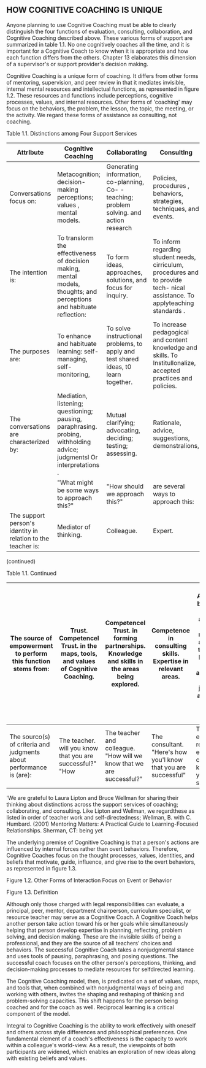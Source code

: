 ## HOW COGNITIVE COACHING IS UNIQUE

Anyone planning to use Cognitive Coaching must be able to clearly distinguish the four functions of evaluation, consulting, collaboration, and Cognitive Coaching described above. These various forms of support are summarized in table 1.1. No one cognitively coaches all the time, and it is important for a Cognitive Coach to know when it is appropriate and how each function differs from the others. Chapter 13 elaborates this dimension of a supervisor's or support provider's decision making.

Cognitive Coaching is a unique form of coaching. It differs from other forms of mentoring, supervision, and peer review in that it mediates invisible, internal mental resources and intellectual functions, as represented in figure 1.2. These resources and functions include perceptions, cognitive processes, values, and internal resources. Other forms of 'coaching' may focus on the behaviors, the problem, the lesson, the topic, the meeting, or the activity. We regard these forms of assistance as consulting, not coaching.

Table 1.1. Distinctions among Four Support Services

| Attrlbute                                                        | Cognltlve Coachlng                                                                                                        | Collaboratlng                                                                              | Consultlng                                                                                                                    | Evaluatlng                                                                           |
|------------------------------------------------------------------|---------------------------------------------------------------------------------------------------------------------------|--------------------------------------------------------------------------------------------|-------------------------------------------------------------------------------------------------------------------------------|--------------------------------------------------------------------------------------|
| Conversations focus on:                                          | Metacognition; decision-making perceptions; values , mental models.                                                       | Generating information, co-planning, Co- -teaching; problem   solving. and action research | Policies, procedures , behaviors, strategies, techniques, and events.                                                         | Proføssional criteria; standards, and rubics.                                        |
| The intention is:                                                | To translorm the effectiveness of docision   making, mental   models, thoughts; and perceptions and habituate reflection: | To form ideas, approaches, solutions, and focus for inquiry.                               | To inform regardlng student needs, cirriculum, procedures and to provide tech- nical assistance. To applyteaching standards . | To conform to set of standards pedagogy | and criteria adopted by the organization.  |
| The purposes are:                                                | To enhance and habituate learning: self-managing, self-monitoring,                                                        | To solve instructional problems, to apply and test shared ideas, t0 learn   together.      | To increase pedagogical and content knowledge and skills. To Institullonalize, accepted practices and policies.               | To judge and rate perlormance according to understood externally produced standards. |
| The conversations are characterized by:                          | Mediation, listening; questioning; pausing, paraphrasing. probing, withholding advice;   judgmentsl Or interpretations .  | Mutual clarifying; advocating, deciding;   testing; assessing.                             | Rationale, advice, suggestions, demonstralions,                                                                               | Judgments, ancouragements, advice;   dirøction; goal   setting.                      |
|                                                                  | "What might be some ways to approach this?"                                                                               | "How should we approach this?"                                                             | are several ways to approach this:                                                                                            | "Your   approach to this was Herø is why:" good.                                     |
| The   support person's   idøntity in relation to the teacher is: | Mediator   of thinking.                                                                                                   | Colleague.                                                                                 | Expert.                                                                                                                       | Boss                                                                                 |

(continued)

Table 1.1. Continued

| The source of empowerment to perform this   function stems from:      | Trust. Competencel Trust. in the maps, tools, and values of   Cognitive Coaching.   | Compøtencel Trust. in forming partnørships. Knowledge and skills in the areas being   explored.   | Competence   in consulting skills. Expertise in relevant areas.   | Policy. Authority is by position;   licensed, authorized by law; a negotiated agreement   to evaluate Evaluators are held accountable for   judgments and actions   regarding work quality   |
|-----------------------------------------------------------------------|-------------------------------------------------------------------------------------|---------------------------------------------------------------------------------------------------|-------------------------------------------------------------------|----------------------------------------------------------------------------------------------------------------------------------------------------------------------------------------------|
| The sourco(s) of criteria and judgments about performance   is (are): | The teacher. will you know that you are successful?" "How                           | The teacher and colleague. "How will we know that we are successful?"                             | The consultant. "Here's how you'l know that you are successful"   | The evaluator in reference   to established crite- ria. know that you are   successful"                                                                                                      |

'We are grateful to Laura Lipton and Bruce Wellman for sharing their thinking about distinctions across the support services of   coaching; collaborating, and   consulting. Like Lipton and Wellman, we regardthese as listed  in order   of teacher  work and self-directedness; Wellman, B. with C. Humbard.  (2001)   Mentoring Matters: A Practical Guide to Learning-Focused Relationships. Sherman, CT: being yet

The underlying premise of Cognitive Coaching is that a person's actions are influenced by internal forces rather than overt behaviors. Therefore, Cognitive Coaches focus on the thought processes, values, identities, and beliefs that motivate, guide, influence, and give rise to the overt behaviors, as represented in figure 1.3.

Figure 1.2. Other Forms of Interaction Focus on Event or Behavior

<!-- image -->

Figure 1.3. Definition

<!-- image -->

Although only those charged with legal responsibilities can evaluate, a principal, peer, mentor, department chairperson, curriculum specialist, or resource teacher may serve as a Cognitive Coach. A Cognitive Coach helps another person take action toward his or her goals while simultaneously helping that person develop expertise in planning, reflecting, problem solving, and decision making. These are the invisible skills of being a professional, and they are the source of all teachers' choices and behaviors. The successful Cognitive Coach takes a nonjudgmental stance and uses tools of pausing, paraphrasing, and posing questions. The successful coach focuses on the other person's perceptions, thinking, and decision-making processes to mediate resources for selfdirected learning.

The Cognitive Coaching model, then, is predicated on a set of values, maps, and tools that, when combined with nonjudgmental ways of being and working with others, invites the shaping and reshaping of thinking and problem-solving capacities. This shift happens for the person being coached and for the coach as well. Reciprocal learning is a critical component of the model.

Integral to Cognitive Coaching is the ability to work effectively with oneself and others across style differences and philosophical preferences. One fundamental element of a coach's effectiveness is the capacity to work within a colleague's world-view. As a result, the viewpoints of both participants are widened, which enables an exploration of new ideas along with existing beliefs and values.